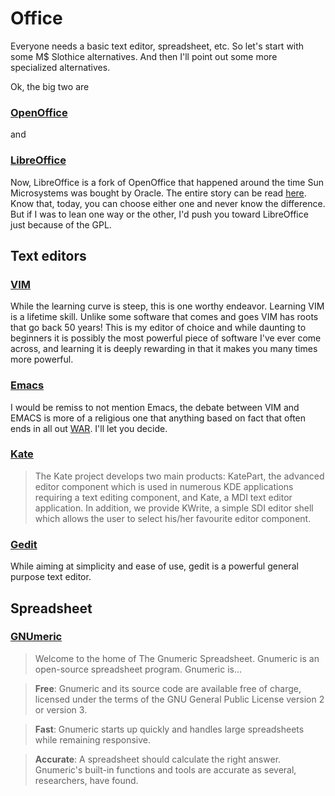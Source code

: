 # Office

Everyone needs a basic text editor, spreadsheet, etc. So let's start with some M$ Slothice alternatives.  And then I'll point out some more specialized alternatives.

Ok, the big two are

### [OpenOffice](http://www.openoffice.org/)

and

### [LibreOffice](http://www.libreoffice.org/)

Now, LibreOffice is a fork of OpenOffice that happened around the time Sun Microsystems was bought by Oracle.  The entire story can be read [here](https://opensource.com/life/15/8/libreoffice-community-achievements).  Know that, today, you can choose either one and never know the difference.  But if I was to lean one way or the other, I'd push you toward LibreOffice just because of the GPL.

## Text editors

### [VIM](http://www.vim.org/)

While the learning curve is steep, this is one worthy endeavor.  Learning VIM is a lifetime skill.  Unlike some software that comes and goes VIM has roots that go back 50 years!  This is my editor of choice and while daunting to beginners it is possibly the most powerful piece of software I've ever come across, and learning it is deeply rewarding in that it makes you many times more powerful.

### [Emacs](https://www.gnu.org/software/emacs/)

I would be remiss to not mention Emacs, the debate between VIM and EMACS is more of a religious one that anything  based on fact that often ends in all out [WAR](https://en.wikipedia.org/wiki/Editor_war).  I'll let you decide.

### [Kate](https://kate-editor.org/)

> The Kate project develops two main products: KatePart, the advanced editor component which is used in numerous KDE applications requiring a text editing component, and Kate, a MDI text editor application. In addition, we provide KWrite, a simple SDI editor shell which allows the user to select his/her favourite editor component.

### [Gedit](https://wiki.gnome.org/Apps/Gedit)
> 
While aiming at simplicity and ease of use, gedit is a powerful general purpose text editor. 

## Spreadsheet

### [GNUmeric](http://www.gnumeric.org/)

> Welcome to the home of The Gnumeric Spreadsheet. Gnumeric is an open-source spreadsheet program. Gnumeric is...

> **Free**: Gnumeric and its source code are available free of charge, licensed under the terms of the GNU General Public License version 2 or version 3.

> **Fast**: Gnumeric starts up quickly and handles large spreadsheets while remaining responsive.

> **Accurate**: A spreadsheet should calculate the right answer. Gnumeric's built-in functions and tools are accurate as several, researchers, have found.


